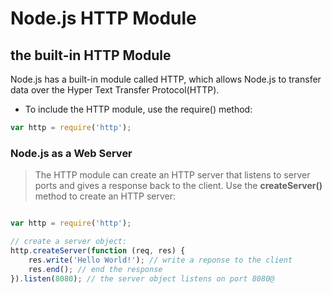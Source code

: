 # Node.js HTTP Module

## the built-in HTTP Module

Node.js has a built-in module called HTTP, which allows Node.js to transfer data over the Hyper Text Transfer Protocol(HTTP).

- To include the HTTP module, use the require() method:

```js
var http = require('http');
```

### Node.js as a Web Server

> The HTTP module can create an HTTP server that listens to server ports and gives a response back to the client.
Use the **createServer()** method to create an HTTP server:

```js

var http = require('http');

// create a server object:
http.createServer(function (req, res) {
    res.write('Hello World!'); // write a reponse to the client
    res.end(); // end the response
}).listen(8080); // the server object listens on port 8080@
```
